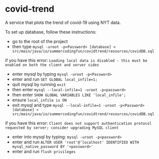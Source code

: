 # covid-trend
A service that plots the trend of covid-19 using NYT data.



To set up database, follow these instructions:

- go to the root of the project
- then type `mysql -uroot -p<Password> [database] < src/main/java/io/summercodingfun/covidtrend/resources/covidDB.sql`

if you have this error: `Loading local data is disabled - this must be enabled on both the client and server sides`

- enter mysql by typing `mysql -uroot -p<Password>`
- enter and run `SET GLOBAL local_infile=1;`
- quit mysql by running `exit`
- then enter `mysql --local-infile=1 -uroot -p<password>`
- then enter `SHOW GLOBAL VARIABLES LIKE 'local_infile';`
- ensure `local_infile is ON`
- exit mysql and type `mysql --local-infile=1 -uroot -p<Password> [database] < src/main/java/io/summercodingfun/covidtrend/resources/covidDB.sql`

if you have this error: `Client does not support authentication protocol requested by server; consider upgrading MySQL client`
- enter into mysql by typing: `mysql -uroot -p<password>`
- enter and run `ALTER USER 'root'@'localhost' IDENTIFIED WITH mysql_native_password BY '<password>'`
- enter and run `flush privileges`